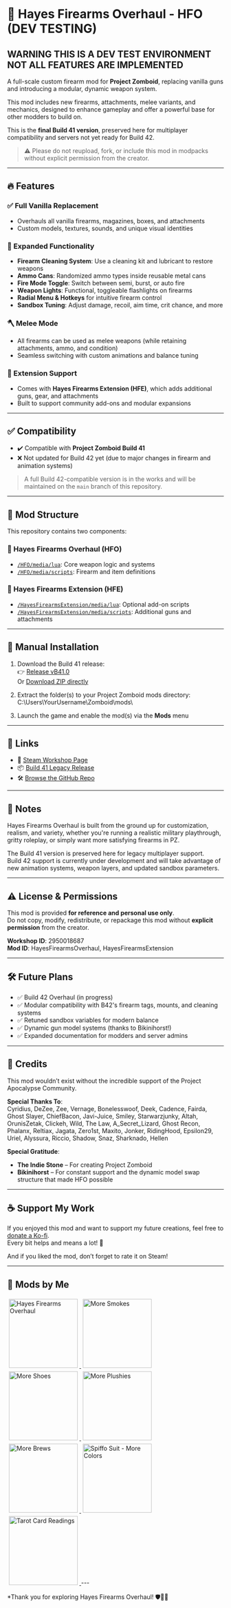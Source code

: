# 🔫 Hayes Firearms Overhaul - HFO (DEV TESTING)

## WARNING THIS IS A DEV TEST ENVIRONMENT NOT ALL FEATURES ARE IMPLEMENTED

A full-scale custom firearm mod for **Project Zomboid**, replacing vanilla guns and introducing a modular, dynamic weapon system.

This mod includes new firearms, attachments, melee variants, and mechanics, designed to enhance gameplay and offer a powerful base for other modders to build on.

This is the **final Build 41 version**, preserved here for multiplayer compatibility and servers not yet ready for Build 42.

> ⚠️ Please do not reupload, fork, or include this mod in modpacks without explicit permission from the creator.

---
## 🔥 Features

### ✅ Full Vanilla Replacement
- Overhauls all vanilla firearms, magazines, boxes, and attachments
- Custom models, textures, sounds, and unique visual identities

### 🔧 Expanded Functionality
- **Firearm Cleaning System**: Use a cleaning kit and lubricant to restore weapons
- **Ammo Cans**: Randomized ammo types inside reusable metal cans
- **Fire Mode Toggle**: Switch between semi, burst, or auto fire
- **Weapon Lights**: Functional, toggleable flashlights on firearms
- **Radial Menu & Hotkeys** for intuitive firearm control
- **Sandbox Tuning**: Adjust damage, recoil, aim time, crit chance, and more

### 🪓 Melee Mode
- All firearms can be used as melee weapons (while retaining attachments, ammo, and condition)
- Seamless switching with custom animations and balance tuning

### 🧩 Extension Support
- Comes with **Hayes Firearms Extension (HFE)**, which adds additional guns, gear, and attachments
- Built to support community add-ons and modular expansions

---

## ✅ Compatibility

- ✔️ Compatible with **Project Zomboid Build 41**
- ❌ Not updated for Build 42 yet (due to major changes in firearm and animation systems)

> A full Build 42-compatible version is in the works and will be maintained on the `main` branch of this repository.

---

## 📂 Mod Structure

This repository contains two components:

### 🔹 Hayes Firearms Overhaul (HFO)
- [`/HFO/media/lua`](./HFO/media/lua): Core weapon logic and systems
- [`/HFO/media/scripts`](./HFO/media/scripts): Firearm and item definitions

### 🔹 Hayes Firearms Extension (HFE)
- [`/HayesFirearmsExtension/media/lua`](./HayesFirearmsExtension/media/lua): Optional add-on scripts
- [`/HayesFirearmsExtension/media/scripts`](./HayesFirearmsExtension/media/scripts): Additional guns and attachments

---

## 💾 Manual Installation

1. Download the Build 41 release:  
   👉 [Release vB41.0](https://github.com/RHay6868/pz-mods-hayes-firearms/releases/tag/vB41.0)  
   Or [Download ZIP directly](https://github.com/RHay6868/pz-mods-hayes-firearms/archive/refs/tags/vB41.0.zip)

2. Extract the folder(s) to your Project Zomboid mods directory:
C:\Users\YourUsername\Zomboid\mods\

3. Launch the game and enable the mod(s) via the **Mods** menu

---

## 🔗 Links

- 🧵 [Steam Workshop Page](https://steamcommunity.com/sharedfiles/filedetails/?id=2950018687)  
- 📦 [Build 41 Legacy Release](https://github.com/RHay6868/pz-mods-hayes-firearms/releases/tag/vB41.0)  
- 🛠 [Browse the GitHub Repo](https://github.com/RHay6868/pz-mods-hayes-firearms)

---

## 📌 Notes

Hayes Firearms Overhaul is built from the ground up for customization, realism, and variety, whether you're running a realistic military playthrough, gritty roleplay, or simply want more satisfying firearms in PZ.

The Build 41 version is preserved here for legacy multiplayer support.  
Build 42 support is currently under development and will take advantage of new animation systems, weapon layers, and updated sandbox parameters.

---

## ⚠️ License & Permissions

This mod is provided **for reference and personal use only**.  
Do not copy, modify, redistribute, or repackage this mod without **explicit permission** from the creator.

**Workshop ID**: 2950018687  
**Mod ID**: HayesFirearmsOverhaul, HayesFirearmsExtension

---

## 🛠️ Future Plans

- ✅ Build 42 Overhaul (in progress)
- ✅ Modular compatibility with B42's firearm tags, mounts, and cleaning systems
- ✅ Retuned sandbox variables for modern balance
- ✅ Dynamic gun model systems (thanks to Bikinihorst!)
- ✅ Expanded documentation for modders and server admins

---

## 👥 Credits

This mod wouldn’t exist without the incredible support of the Project Apocalypse Community.

**Special Thanks To**:  
Cyridius, DeZee, Zee, Vernage, Bonelesswoof, Deek, Cadence, Fairda, Ghost Slayer, ChiefBacon, Javi-Juice, Smiley, Starwarzjunky, Altah, OrunisZetak, Clickeh, Wild, The Law, A_Secret_Lizard, Ghost Recon, Phalanx, Reltiax, Jagata, Zero1st, Maxito, Jonker, RidingHood, Epsilon29, Uriel, Alyssura, Riccio, Shadow, Snaz, Sharknado, Hellen

**Special Gratitude**:  
- **The Indie Stone** – For creating Project Zomboid  
- **Bikinihorst** – For constant support and the dynamic model swap structure that made HFO possible

---

## ☕ Support My Work

If you enjoyed this mod and want to support my future creations, feel free to [donate a Ko-fi](https://ko-fi.com/ryanhayes).  
Every bit helps and means a lot! 💙

And if you liked the mod, don’t forget to rate it on Steam!

---

## 🧵 Mods by Me

<a href="https://steamcommunity.com/sharedfiles/filedetails/?id=2950018687">
  <img src="https://images.steamusercontent.com/ugc/2015963598372661329/B17E7C7FCF04C48160BFB9E987C086EEED16497D/" width="160" style="margin: 4px;" title="Hayes Firearms Overhaul">
</a>
<a href="https://steamcommunity.com/sharedfiles/filedetails/?id=2795036124">
  <img src="https://images.steamusercontent.com/ugc/1996818260943233101/D814FAEA7BFAA6149C76E04B21A984F0B2A1F42B/" width="160" style="margin: 4px;" title="More Smokes">
</a>
<a href="https://steamcommunity.com/sharedfiles/filedetails/?id=2801575579">
  <img src="https://images.steamusercontent.com/ugc/1859450874949341016/318A3B805ED8A0AC6BC9008D3BCDBFA61862872B/" width="160" style="margin: 4px;" title="More Shoes">
</a>
<a href="https://steamcommunity.com/sharedfiles/filedetails/?id=2884033891">
  <img src="https://images.steamusercontent.com/ugc/1816648364485570105/A6154A0815FAE7D3443BB2EE5429448B6C0A7FAA/" width="160" style="margin: 4px;" title="More Plushies">
</a>
<a href="https://steamcommunity.com/sharedfiles/filedetails/?id=2923439994">
  <img src="https://images.steamusercontent.com/ugc/1813272005283694112/FDD94F2E4F3994DBEC1F1710A88F98829843649B/" width="160" style="margin: 4px;" title="More Brews">
</a>
<a href="https://steamcommunity.com/sharedfiles/filedetails/?id=2792074336">
  <img src="https://images.steamusercontent.com/ugc/1816647644125465954/DE4DA8B080356B19B39B66016D9B1E4AFAF4A080/" width="160" style="margin: 4px;" title="Spiffo Suit - More Colors">
</a>
<a href="https://steamcommunity.com/sharedfiles/filedetails/?id=2928012665">
  <img src="https://images.steamusercontent.com/ugc/1996818898453980605/F43907B8F8BD9F8614A44AADC1193EA4B0427B60/" width="160" style="margin: 4px;" title="Tarot Card Readings">
</a>
---

*Thank you for exploring Hayes Firearms Overhaul! 🛡️🔫💥
